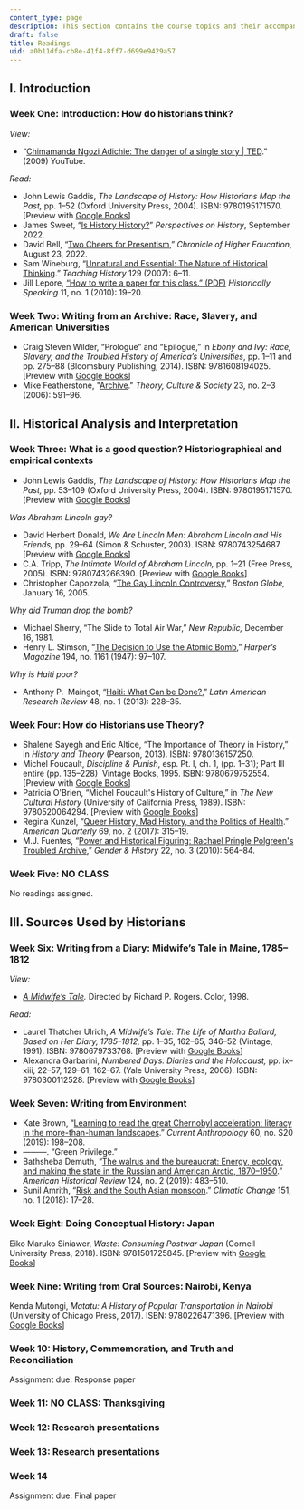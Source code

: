 ```yaml
---
content_type: page
description: This section contains the course topics and their accompanying readings.
draft: false
title: Readings
uid: a0b11dfa-cb8e-41f4-8ff7-d699e9429a57
---
```

## I. Introduction

### Week One: Introduction: How do historians think?

*View:*

- “[Chimamanda Ngozi Adichie: The danger of a single story | TED](https://www.youtube.com/watch?v=D9Ihs241zeg).” (2009) YouTube.

*Read:*

- John Lewis Gaddis, *The Landscape of History: How Historians Map the Past,* pp. 1–52 (Oxford University Press, 2004). ISBN: ‎9780195171570. \[Preview with [Google Books](https://www.google.com/books/edition/The_Landscape_of_History/ykz1vUT-CWEC?hl=en&gbpv=1)\]
- James Sweet, “[Is History History?](https://www.historians.org/research-and-publications/perspectives-on-history/september-2022/is-history-history-identity-politics-and-teleologies-of-the-present)” *Perspectives on History*, September 2022.
- David Bell, “[Two Cheers for Presentism](https://www.chronicle.com/article/two-cheers-for-presentism),” *Chronicle of Higher Education*, August 23, 2022.
- Sam Wineburg, “[Unnatural and Essential: The Nature of Historical Thinking](https://www.researchgate.net/publication/271429474_Unnatural_and_essential_The_nature_of_historical_thinking).” *Teaching History* 129 (2007): 6–11.
- Jill Lepore, [“How to write a paper for this class.” (PDF)](https://scholar.harvard.edu/files/jlepore/files/lepore_how_to_write_a_paper_2009_0_1.pdf) *Historically Speaking* 11, no. 1 (2010): 19–20.

### Week Two: Writing from an Archive: Race, Slavery, and American Universities

- Craig Steven Wilder, “Prologue” and “Epilogue,” in *Ebony and Ivy: Race, Slavery, and the Troubled History of America’s Universities*, pp. 1–11 and pp. 275–88 (Bloomsbury Publishing, 2014). ISBN: ‎9781608194025. \[Preview with [Google Books](https://www.google.com/books/edition/Ebony_and_Ivy/8abHAAAAQBAJ?hl=en&gbpv=1)\]
- Mike Featherstone, "[Archive](https://journals.sagepub.com/doi/abs/10.1177/0263276406023002106)." *Theory, Culture & Society* 23, no. 2–3 (2006): 591–96.  

## II. Historical Analysis and Interpretation

### Week Three: What is a good question? Historiographical and empirical contexts

- John Lewis Gaddis, *The Landscape of History: How Historians Map the Past,* pp. 53–109 (Oxford University Press, 2004). ISBN: ‎9780195171570. \[Preview with [Google Books](https://www.google.com/books/edition/The_Landscape_of_History/ykz1vUT-CWEC?hl=en&gbpv=1)\]

*Was Abraham Lincoln gay?*

- David Herbert Donald, *We Are Lincoln Men: Abraham Lincoln and His Friends,* pp. 29–64 (Simon & Schuster, 2003). ISBN: ‎9780743254687. \[Preview with [Google Books](https://www.google.com/books/edition/We_Are_Lincoln_Men/4JsrtHTWy_YC?hl=en&gbpv=1)\]
- C.A. Tripp, *The Intimate World of Abraham* *Lincoln,* pp. 1–21 (Free Press, 2005). ISBN: 9780743266390. \[Preview with [Google Books](https://www.google.com/books/edition/The_Intimate_World_of_Abraham_Lincoln/Q8zHX_ldRd4C?hl=en&gbpv=1)\]
- Christopher Capozzola, “[The Gay Lincoln Controversy](http://archive.boston.com/news/globe/ideas/articles/2005/01/16/the_gay_lincoln_controversy?pg=full),” *Boston Globe,* January 16, 2005.  

*Why did Truman drop the bomb?*

- Michael Sherry, “The Slide to Total Air War,” *New Republic,* December 16, 1981.
- Henry L. Stimson, “[The Decision to Use the Atomic Bomb](https://muse.jhu.edu/article/435287/summary),” *Harper’s Magazine* 194, no. 1161 (1947): 97–107.

*Why is Haiti poor?*

- Anthony P.  Maingot, “[Haiti: What Can be Done?](https://muse.jhu.edu/article/504739),” *Latin American Research Review* 48, no. 1 (2013): 228–35.

### Week Four: How do Historians use Theory?

- Shalene Sayegh and Eric Altice, “The Importance of Theory in History,” in *History and Theory* (Pearson, 2013). ISBN: ‎9780136157250. 
- Michel Foucault, *Discipline & Punish*, esp. Pt. I, ch. 1, (pp. 1–31); Part III entire (pp. 135–228)  Vintage Books, 1995. ISBN: 9780679752554. \[Preview with [Google Books](https://www.google.com/books/edition/Discipline_and_Punish/6rfP0H5TSmYC?hl=en&gbpv=1)\]
- Patricia O'Brien, “Michel Foucault's History of Culture,” in *The New Cultural History* (University of California Press, 1989). ISBN: ‎9780520064294. \[Preview with [Google Books](https://www.google.com/books/edition/The_New_Cultural_History/hYocRS2OkIwC?hl=en&gbpv=1)\]
- Regina Kunzel, “[Queer History, Mad History, and the Politics of Health](https://www.proquest.com/docview/1994439233?parentSessionId=lN5R%2BB7kA8Wco77fHG%2BrV2iDpBDxwzu3VlTqQnPqDZc%3D).” *American Quarterly* 69, no. 2 (2017): 315–19.
- M.J. Fuentes, “[Power and Historical Figuring: Rachael Pringle Polgreen's Troubled Archive](https://onlinelibrary.wiley.com/doi/full/10.1111/j.1468-0424.2010.01616.x),” *Gender & History* 22, no. 3 (2010): 564–84.

### Week Five: NO CLASS

No readings assigned.

## III. Sources Used by Historians

### Week Six: Writing from a Diary: Midwife’s Tale in Maine, 1785–1812

*View:*

- [*A Midwife’s Tale*](https://www.imdb.com/title/tt0117044/?ref_=fn_al_tt_2)*.* Directed by Richard P. Rogers. Color, 1998.

*Read:*

- Laurel Thatcher Ulrich, *A Midwife’s Tale: The Life of Martha Ballard, Based on Her Diary, 1785–1812,* pp. 1–35, 162–65, 346–52 (Vintage, 1991). ISBN: ‎9780679733768. \[Preview with [Google Books](https://www.google.com/books/edition/A_Midwife_s_Tale/Qa_MpVB06YUC?hl=en&gbpv=1)\]
- Alexandra Garbarini, *Numbered Days: Diaries and the Holocaust,* pp. ix–xiii, 22–57, 129–61, 162–67. (Yale University Press, 2006). ISBN: 9780300112528. \[Preview with [Google Books](https://www.google.com/books/edition/Numbered_Days/utBBco6EQEEC?hl=en&gbpv=1)\]

### Week Seven: Writing from Environment

- Kate Brown, “[Learning to read the great Chernobyl acceleration: literacy in the more-than-human landscapes](https://www.journals.uchicago.edu/doi/full/10.1086/702901).” *Current Anthropology* 60, no. S20 (2019): 198–208.
- ———. “Green Privilege.”
- Bathsheba Demuth, “[The walrus and the bureaucrat: Energy, ecology, and making the state in the Russian and American Arctic, 1870–1950](https://academic.oup.com/ahr/article/124/2/483/5426289).” *American Historical Review* 124, no. 2 (2019): 483–510.
- Sunil Amrith, “[Risk and the South Asian monsoon](https://www.researchgate.net/publication/295249111_Risk_and_the_South_Asian_monsoon).” *Climatic Change* 151, no. 1 (2018): 17–28.

### Week Eight: Doing Conceptual History: Japan

Eiko Maruko Siniawer, *Waste: Consuming Postwar Japan* (Cornell University Press, 2018). ISBN: ‎9781501725845. \[Preview with [Google Books](https://www.google.com/books/edition/Waste/1kFQDwAAQBAJ?hl=en&gbpv=1)\] 

### Week Nine: Writing from Oral Sources: Nairobi, Kenya

Kenda Mutongi, *Matatu: A History of Popular Transportation in Nairobi* (University of Chicago Press, 2017). ISBN: ‎9780226471396. \[Preview with [Google Books](https://www.google.com/books/edition/Matatu/X5YtDwAAQBAJ?hl=en&gbpv=1)\]

### Week 10: History, Commemoration, and Truth and Reconciliation

Assignment due: Response paper

### Week 11: NO CLASS: Thanksgiving

### Week 12: Research presentations

### Week 13: Research presentations

### Week 14

Assignment due: Final paper
